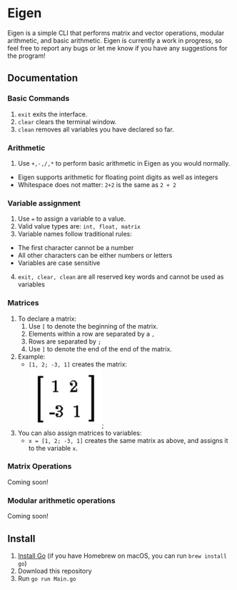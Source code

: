 # Eigen
Eigen is a simple CLI that performs matrix and vector operations, modular arithmetic, and basic arithmetic. 
Eigen is currently a work in progress, so feel free to report any bugs or let me know if you have any suggestions for the program!

## Documentation
### Basic Commands
1. `exit` exits the interface.
2. `clear` clears the terminal window.
3. `clean` removes all variables you have declared so far. 

### Arithmetic
1. Use `+,-,/,*` to perform basic arithmetic in Eigen as you would normally.
  * Eigen supports arithmetic for floating point digits as well as integers
  * Whitespace does not matter: `2+2` is the same as `2 + 2`
  
### Variable assignment
1. Use `=` to assign a variable to a value.
2. Valid value types are: `int, float, matrix`
3. Variable names follow traditional rules:
  * The first character cannot be a number
  * All other characters can be either numbers or letters
  * Variables are case sensitive 
4. `exit, clear, clean` are all reserved key words and cannot be used as variables

### Matrices
1. To declare a matrix:
    1. Use `[` to denote the beginning of the matrix.
    2. Elements within a row are separated by a `,`
    3. Rows are separated by `;`
    4. Use `]` to denote the end of the end of the matrix.
2. Example:
    * `[1, 2; -3, 1]` creates the matrix: <br />
    ![alt text](https://github.com/tbliu/Eigen/blob/master/images/matrix_example.png "Matrix 1");
3. You can also assign matrices to variables: 
    * `x = [1, 2; -3, 1]` creates the same matrix as above, and assigns it to the variable `x`.
    
### Matrix Operations
Coming soon!

### Modular arithmetic operations
Coming soon!

## Install
1. [Install Go](https://golang.org/dl/) (if you have Homebrew on macOS, you can run `brew install go`)
2. Download this repository
3. Run `go run Main.go`
